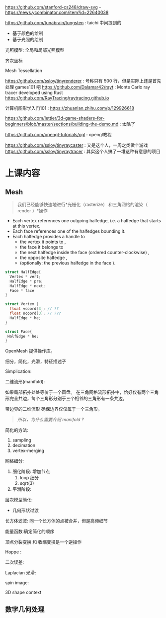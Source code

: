 
https://github.com/stanford-cs248/draw-svg
    - https://news.ycombinator.com/item?id=22640038

https://github.com/tunabrain/tungsten : taichi 中间提到的


- 基于颜色的绘制
- 基于光照的绘制

光照模型: 全局和局部光照模型

齐次坐标

Mesh Tessellation 

https://github.com/ssloy/tinyrenderer : 号称只有 500 行，但是实际上还是首先处理 games101 吧
https://github.com/Dalamar42/rayt : Monte Carlo ray tracer developed using Rust
https://github.com/RayTracing/raytracing.github.io

计算机图形学入门101 : https://zhuanlan.zhihu.com/p/129926618

https://github.com/lettier/3d-game-shaders-for-beginners/blob/master/sections/building-the-demo.md : 太酷了

https://github.com/opengl-tutorials/ogl : opengl教程

https://github.com/ssloy/tinyraycaster : 又是这个人，一周之类做个游戏
https://github.com/ssloy/tinyraytracer : 其实这个人搞了一堆这种有意思的项目


# 上课内容


## Mesh
> 我们已经能够快速地进行*光栅化（rasterize） 和三角网格的渲染（ render ）*操作

- Each vertex references one outgoing halfedge, i.e. a halfedge that starts at this vertex.
- Each face references one of the halfedges bounding it.
- Each halfedge provides a handle to
  - the vertex it points to ,
  - the face it belongs to
  - the next halfedge inside the face (ordered counter-clockwise) ,
  - the opposite halfedge ,
  - (optionally: the previous halfedge in the face ).


```c
struct HalfEdge{
  Vertex * vert;
  HalfEdge * pre;
  HalfEdge * next;
  Face * face
}

struct Vertex {
  float vcoord[3]; // ??
  float ncoord[3]; // ???
  HalfEdge * he;
}

struct Face{
 HalfEdge * he;
}

```

OpenMesh 提供操作库。

细分，简化，光滑，特征描述子


Simplication:



二维流形(manifold):

如果局部拓扑处处等价于一个圆盘。
在三角网格流形拓扑中，恰好仅有两个三角形完全共边，每个三角形分别于三个相邻的三角形有一条共边。

带边界的二维流形
  确保边界仅仅属于一个三角形。
> *所以，为什么需要介绍 manifold ?*

简化的方法:
1. sampling
2. decimation
3. vertex-merging

网格细分:
1. 细化阶段: 增加节点
    1. loop 细分
    2. sqrt(3)
2. 平滑阶段:

层次模型简化:
- 几何形状过渡

长方体滤波: 同一个长方体的点被合并，但是高频细节

能量函数:确定简化的顺序

顶点分裂变换 和 收缩变换是一个逆操作

Hoppe :

二次误差:

Laplacian 光滑:

spin image:

3D shape context

## 数字几何处理
